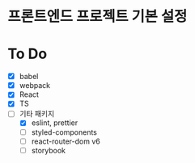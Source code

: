 # 프론트엔드 프로젝트 기본 설정

# To Do

- [x] babel
- [x] webpack
- [x] React
- [x] TS
- [ ] 기타 패키지
  - [x] eslint, prettier
  - [ ] styled-components
  - [ ] react-router-dom v6
  - [ ] storybook
